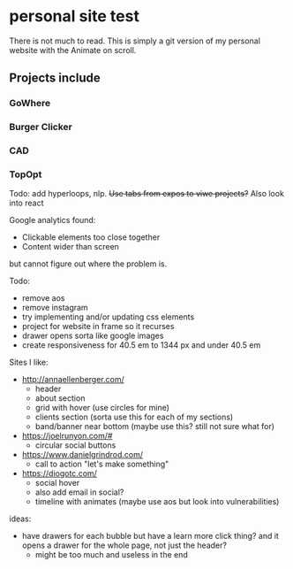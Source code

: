 # personal site test

There is not much to read. This is simply a git version of my personal website with the Animate on scroll.

## Projects include
### GoWhere
### Burger Clicker
### CAD
### TopOpt


Todo: 
add hyperloops, nlp. ~~Use tabs from expos to viwe projects?~~
Also look into react

Google analytics found: 
- Clickable elements too close together
- Content wider than screen

but cannot figure out where the problem is. 

Todo:
- remove aos
- remove instagram
- try implementing and/or updating css elements
- project for website in frame so it recurses
- drawer opens sorta like google images
- create responsiveness for 40.5 em to 1344 px and under 40.5 em

Sites I like:
- http://annaellenberger.com/
  - header
  - about section
  - grid with hover (use circles for mine)
  - clients section (sorta use this for each of my sections)
  - band/banner near bottom (maybe use this? still not sure what for)
- https://joelrunyon.com/#
  - circular social buttons
- https://www.danielgrindrod.com/
  - call to action "let's make something"
- https://diogotc.com/
  - social hover
  - also add email in social?
  - timeline with animates (maybe use aos but look into vulnerabilities)
  
ideas:
- have drawers for each bubble but have a learn more click thing? and it opens a drawer for the whole page, not just the header?
  - might be too much and useless in the end
